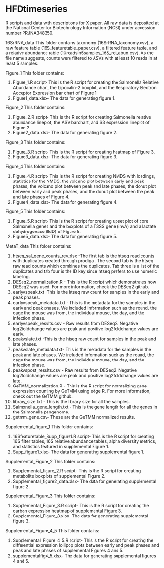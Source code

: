 # HFDtimeseries
R scripts and data with descriptions for X paper. All raw data is deposited at the National Center for Biotechnology Information (NCBI) under accession number PRJNA348350. 

16SrRNA_data
This folder contains taxonomy (16SrRNA_taxonomy.csv), a raw feature table (16S_featuretable_paper.csv), a filtered feature table, and a relative abundance table (10readsin5samples_16S_rel_abun.csv). As the file name suggests, counts were filtered to ASVs with at least 10 reads in at least 5 samples. 

Figure_1
This folder contains:
1. Figure_1.R script- This is the R script for creating the Salmonella Relative Abundance chart, the Lipocalin-2 boxplot, and the Respiratory Electron Acceptor Expression bar chart of Figure 1
2. Figure1_data.xlsx- The data for generating figure 1.

Figure_2
This folder contains:
1. Figure_2.R script- This is the R script for creating Salmonella relative abundance lineplot, the ASV barchart, and S3 expression lineplot of Figure 2.
2. Figure2_data.xlsx- The data for generating figure 2.

Figure_3
This folder contains:
1. Figure_3.R script- This is the R script for creating heatmap of Figure 3.
2. Figure3_data.xlsx- The data for generating figure 3.

Figure_4
This folder contains:
1. Figure_4.R script- This is the R script for creating NMDS with loadings, statistics for the NMDS, the volcano plot between early and peak phases, the volcano plot between peak and late phases, the donut plot between early and peak phases, and the donut plot between the peak and late phases of Figure 4.
2. Figure4_data.xlsx- The data for generating figure 4.

Figure_5
This folder contains:
1. Figure_5.R script- This is the R script for creating upset plot of core Salmonella genes and the boxplots of a T3SS gene (invA) and a lactate dehydrogenase (lldD) of Figure 5.
2. Figure5_data.xlsx- The data for generating figure 5.

MetaT_data
This folder contains:
1. htseq_sal_gene_counts_rev.xlsx -The first tab is the htseq read counts with duplicates created through prodigal. The second tab is the htseq raw read counts which combines the duplicates. Tab three is a list of the duplicates and tab four is the ID key since htseq prefers to use numeric labeling.
2. DESeq2_normalization.R - This is the R script which demonstrates how DESeq2 was used. For more information, check the DESeq2 github. 
3. earlyvspeak.txt -This is the htseq raw count for samples in the early and peak phases.
4. earlyvspeak_metadata.txt - This is the metadata for the samples in the early and peak phases. We included information such as the round, the cage the mouse was from, the individual mouse, the day, and the infection phase. 
5. earlyvspeak_results.csv - Raw results from DESeq2. Negative log2foldchange values are peak and positive log2foldchange values are early.
6. peakvslate.txt -This is the htseq raw count for samples in the peak and late phases.
7. peakvslate_metadata.txt- This is the metadata for the samples in the peak and late phases. We included information such as the round, the cage the mouse was from, the individual mouse, the day, and the infection phase. 
8. peakvspost_results.csv - Raw results from DESeq2. Negative log2foldchange values are peak and positive log2foldchange values are late.
9. GeTMM_normalization.R - This is the R script for normalizing gene expression counting by GeTMM using edge R. For more information, check out the GeTMM github.
10. library_size.txt - This is the library size for all the samples.
11. Salmonella_gene_length.txt - This is the gene length for all the genes in the Salmonella pangenome.
12. getmm_gene.csv- These are the GeTMM normalized results. 


Supplemental_figure_1
This folder contains:
1. 16Sfeaturetable_Supp_figure1.R script- This is the R script for creating 16S filter tables, 16S relative abundance tables, alpha diversity metrics, and statistics featured in supplemental Figure 1.
2. Supp_figure1.xlsx- The data for generating supplemental figure 1.

Supplemental_Figure_2
This folder contains:
1. Supplemental_figure_2.R script- This is the R script for creating metabolite boxplots of supplemental Figure 2.
2. Supplemental_figure2_data.xlsx- The data for generating supplemental figure 2.

Supplemental_Figure_3
This folder contains:
1. Supplemental_Figure_3.R script- This is the R script for creating the carbon expression heatmap of supplemental Figure 3.
2. Supplemental_Figure_3.xlsx- The data for generating supplemental figure 3.

Supplemental_Figure_4_5
This folder contains:
1. Supplemental_Figure_4_5.R script- This is the R script for creating the differential expression lollipop plots between early and peak phases and peak and late phases of supplemental Figures 4 and 5.
2. supplementalfig4_5.xlsx- The data for generating supplemental figures 4 and 5.
